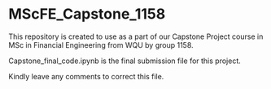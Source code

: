 # MScFE_Capstone_1158
This repository is created to use as a part of our Capstone Project course in MSc in Financial Engineering from WQU by group 1158.


Capstone_final_code.ipynb is the final submission file for this project.


Kindly leave any comments to correct this file.
